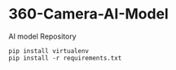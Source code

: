 # 360-Camera-AI-Model
AI model Repository

```
pip install virtualenv
pip install -r requirements.txt
```
